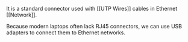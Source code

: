 It is a standard connector used with [[UTP Wires]] cables in Ethernet [[Network]].

Because modern laptops often lack RJ45 connectors, we can use USB adapters to connect them to Ethernet networks.